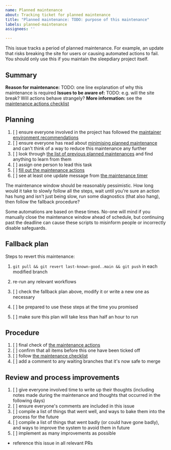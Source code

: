 ```yaml
---
name: Planned maintenance
about: Tracking ticket for planned maintenance
title: "Planned maintenance: TODO: purpose of this maintenance"
labels: planned-maintenance
assignees: ''

---
```


This issue tracks a period of planned maintenance.  For example, an update that risks breaking the site for users or causing automated actions to fail.  You should only use this if you maintain the sleepdiary project itself.

## Summary

**Reason for maintenance:** TODO: one line explanation of why this maintenance is required
**Issues to be aware of:** TODO: e.g. will the site break?  Will actions behave strangely?
**More information:** see the [maintenance actions checklist](https://andrew-sayers.github.io/planned-maintenance/#https://sleepdiary.github.io/planned-maintenance-info/index.js)

## Planning

1. [ ] ensure everyone involved in the project has followed the [maintainer environment recommendations](https://github.com/sleepdiary/docs/blob/main/development/maintainer-environment-recommendations.md)
2. [ ] ensure everyone has read about [minimising planned maintenance](https://github.com/sleepdiary/docs/blob/main/development/minimising-planned-maintenance.md) and can't think of a way to reduce this maintenance any further
3. [ ] look through [the list of previous planned maintenances](https://github.com/sleepdiary/internal-tools/issues?q=label%3Aplanned-maintenance) and find anything to learn from them
4. [ ] assign one person to lead this task
5. [ ] [fill out the maintenance actions](https://github.com/sleepdiary/planned-maintenance-info/edit/main/index.js)
6. [ ] see at least one update message from [the maintenance timer](https://github.com/sleepdiary/internal-tools/actions/workflows/maintenance-timer.yml)

The maintenance window should be reasonably pessimistic.  How long would it take to slowly follow all the steps, wait until you're sure an action has hung and isn't just being slow, run some diagnostics (that also hang), then follow the fallback procedure?

Some automations are based on these times.  No-one will mind if you manually close the maintenance window ahead of schedule, but continuing past the deadline can cause these scripts to misinform people or incorrectly disable safeguards.

## Fallback plan

Steps to revert this maintenance:
1. `git pull && git revert last-known-good..main && git push` in each modified branch
2. re-run any relevant workflows

1. [ ] check the fallback plan above, modify it or write a new one as necessary
2. [ ] be prepared to use these steps at the time you promised
3. [ ] make sure this plan will take less than half an hour to run

## Procedure

1. [ ] final check of [the maintenance actions](https://github.com/sleepdiary/planned-maintenance-info/edit/main/index.js)
2. [ ] confirm that all items before this one have been ticked off
3. [ ] follow [the maintenance checklist](https://andrew-sayers.github.io/planned-maintenance/#https://sleepdiary.github.io/planned-maintenance-info/index.js)
4. [ ] add a comment to any waiting branches that it's now safe to merge

## Review and process improvements

1. [ ] give everyone involved time to write up their thoughts (including notes made during the maintenance and thoughts that occurred in the following days)
2. [ ] ensure everyone's comments are included in this issue
3. [ ] compile a list of things that went well, and ways to bake them into the process for the future
4. [ ] compile a list of things that went badly (or could have gone badly), and ways to improve the system to avoid them in future
5. [ ] implement as many improvements as possible
  - reference this issue in all relevant PRs
